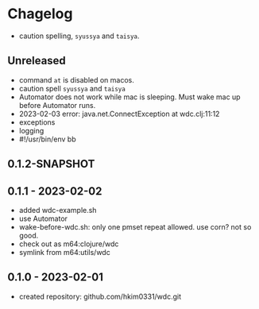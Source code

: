 # Chagelog

- caution spelling, `syussya` and `taisya`.

## Unreleased

- command `at` is disabled on macos.
- caution spell `syussya` and `taisya`
- Automator does not work while mac is sleeping.
  Must wake mac up before Automator runs.
- 2023-02-03 error: java.net.ConnectException at wdc.clj:11:12
- exceptions
- logging
- #!/usr/bin/env bb

## 0.1.2-SNAPSHOT

## 0.1.1 - 2023-02-02
- added wdc-example.sh
- use Automator
- wake-before-wdc.sh: only one pmset repeat allowed.
  use corn? not so good.
- check out as m64:clojure/wdc
- symlink from m64:utils/wdc


## 0.1.0 - 2023-02-01
- created repository: github.com/hkim0331/wdc.git
